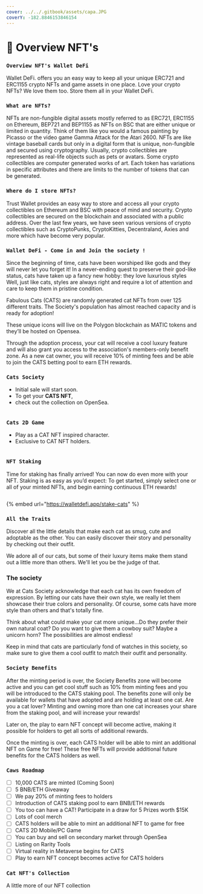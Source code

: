 ```yaml
---
cover: ../../.gitbook/assets/capa.JPG
coverY: -182.8846153846154
---
```


# 👻 Overview NFT's

### `Overview NFT's Wallet DeFi`

Wallet DeFi. offers you an easy way to keep all your unique ERC721 and ERC1155 crypto NFTs and game assets in one place. Love your crypto NFTs? We love them too. Store them all in your Wallet DeFi.

### `What are NFTs?`

NFTs are non-fungible digital assets mostly referred to as ERC721, ERC1155 on Ethereum, BEP721 and BEP1155 as NFTs on BSC that are either unique or limited in quantity. Think of them like you would a famous painting by Picasso or the video game Gamma Attack for the Atari 2600. NFTs are like vintage baseball cards but only in a digital form that is unique, non-fungible and secured using cryptography. Usually, crypto collectibles are represented as real-life objects such as pets or avatars. Some crypto collectibles are computer generated works of art. Each token has variations in specific attributes and there are limits to the number of tokens that can be generated.

### `Where do I store NFTs?`

Trust Wallet provides an easy way to store and access all your crypto collectibles on Ethereum and BSC with peace of mind and security. Crypto collectibles are secured on the blockchain and associated with a public address. Over the last few years, we have seen various versions of crypto collectibles such as CryptoPunks, CryptoKitties, Decentraland, Axies and more which have become very popular.

### `Wallet DeFi - Come in and Join the society !`

Since the beginning of time, cats have been worshiped like gods and they will never let you forget it! In a never-ending quest to preserve their god-like status, cats have taken up a fancy new hobby: they love luxurious styles Well, just like cats, styles are always right and require a lot of attention and care to keep them in pristine condition.

Fabulous Cats (CATS) are randomly generated cat NFTs from over 125 different traits. The Society's population has almost reached capacity and is ready for adoption!

These unique icons will live on the Polygon blockchain as MATIC tokens and they’ll be hosted on Opensea.

Through the adoption process, your cat will receive a cool luxury feature and will also grant you access to the association's members-only benefit zone. As a new cat owner, you will receive 10% of minting fees and be able to join the CATS betting pool to earn ETH rewards.



### `Cats Society`

* Initial sale will start soon.
* To get your **CATS NFT**,
* check out the collection on OpenSea.

<figure><img src="../../.gitbook/assets/CAT.JPG" alt=""><figcaption></figcaption></figure>

### `Cats 2D Game`

* Play as a CAT NFT inspired character.&#x20;
* Exclusive to CAT NFT holders.

<figure><img src="../../.gitbook/assets/GAME.JPG" alt=""><figcaption></figcaption></figure>

### `NFT Staking`&#x20;

Time for staking has finally arrived! You can now do even more with your NFT. Staking is as easy as you’d expect: To get started, simply select one or all of your minted NFTs, and begin earning continuous ETH rewards!

<figure><img src="../../.gitbook/assets/NFT STAKING.JPG" alt=""><figcaption></figcaption></figure>

{% embed url="https://walletdefi.app/stake-cats" %}

### `All the Traits`

Discover all the little details that make each cat as smug, cute and adoptable as the other. You can easily discover their story and personality by checking out their outfit.

We adore all of our cats, but some of their luxury items make them stand out a little more than others. We'll let you be the judge of that.

### The society

We at Cats Society acknowledge that each cat has its own freedom of expression. By letting our cats have their own style, we really let them showcase their true colors and personality. Of course, some cats have more style than others and that's totally fine.

Think about what could make your cat more unique…Do they prefer their own natural coat? Do you want to give them a cowboy suit? Maybe a unicorn horn? The possibilities are almost endless!

Keep in mind that cats are particularly fond of watches in this society, so make sure to give them a cool outfit to match their outfit and personality.

### `Society Benefits`

After the minting period is over, the Society Benefits zone will become active and you can get cool stuff such as 10% from minting fees and you will be introduced to the CATS staking pool. The benefits zone will only be available for wallets that have adopted and are holding at least one cat. Are you a cat lover? Minting and owning more than one cat increases your share from the staking pool, and will increase your rewards!

Later on, the play to earn NFT concept will become active, making it possible for holders to get all sorts of additional rewards.

Once the minting is over, each CATS holder will be able to mint an additional NFT on Game for free! These free NFTs will provide additional future benefits for the CATS holders as well.

### `Caws Roadmap`

* [ ] 10,000 CATS are minted (Coming Soon)
* [ ] 5 BNB/ETH Giveaway
* [ ] We pay 20% of minting fees to holders
* [ ] Introduction of CATS staking pool to earn BNB/ETH rewards
* [ ] You too can have a CAT! Participate in a draw for 5 Prizes worth $15K
* [ ] Lots of cool merch
* [ ] CATS holders will be able to mint an additional NFT to game for free
* [ ] CATS 2D Mobile/PC Game
* [ ] You can buy and sell on secondary market through OpenSea
* [ ] Listing on Rarity Tools
* [ ] Virtual reality in Metaverse begins for CATS
* [ ] Play to earn NFT concept becomes active for CATS holders

### `Cat NFT's Collection`

A little more of our NFT collection

<div>

<figure><img src="../../.gitbook/assets/1.jpg" alt=""><figcaption></figcaption></figure>

 

<figure><img src="../../.gitbook/assets/2.jpg" alt=""><figcaption></figcaption></figure>

 

<figure><img src="../../.gitbook/assets/4.jpg" alt=""><figcaption></figcaption></figure>

 

<figure><img src="../../.gitbook/assets/5.jpg" alt=""><figcaption></figcaption></figure>

 

<figure><img src="../../.gitbook/assets/6.jpg" alt=""><figcaption></figcaption></figure>

 

<figure><img src="../../.gitbook/assets/8.jpg" alt=""><figcaption></figcaption></figure>

 

<figure><img src="../../.gitbook/assets/9.jpg" alt=""><figcaption></figcaption></figure>

 

<figure><img src="../../.gitbook/assets/11.jpg" alt=""><figcaption></figcaption></figure>

 

<figure><img src="../../.gitbook/assets/12.jpg" alt=""><figcaption></figcaption></figure>

 

<figure><img src="../../.gitbook/assets/14.jpg" alt=""><figcaption></figcaption></figure>

 

<figure><img src="../../.gitbook/assets/15.jpg" alt=""><figcaption></figcaption></figure>

</div>
